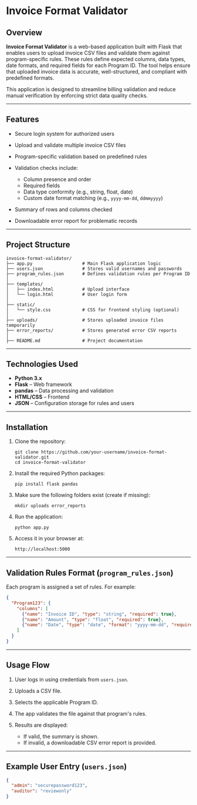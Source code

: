 # Invoice Format Validator

## Overview

**Invoice Format Validator** is a web-based application built with Flask that enables users to upload invoice CSV files and validate them against program-specific rules. These rules define expected columns, data types, date formats, and required fields for each Program ID. The tool helps ensure that uploaded invoice data is accurate, well-structured, and compliant with predefined formats.

This application is designed to streamline billing validation and reduce manual verification by enforcing strict data quality checks.

---

## Features

* Secure login system for authorized users
* Upload and validate multiple invoice CSV files
* Program-specific validation based on predefined rules
* Validation checks include:

  * Column presence and order
  * Required fields
  * Data type conformity (e.g., string, float, date)
  * Custom date format matching (e.g., `yyyy-mm-dd`, `ddmmyyyy`)
* Summary of rows and columns checked
* Downloadable error report for problematic records

---

## Project Structure

```
invoice-format-validator/
├── app.py                   # Main Flask application logic
├── users.json               # Stores valid usernames and passwords
├── program_rules.json       # Defines validation rules per Program ID
│
├── templates/
│   ├── index.html           # Upload interface
│   └── login.html           # User login form
│
├── static/
│   └── style.css            # CSS for frontend styling (optional)
│
├── uploads/                 # Stores uploaded invoice files temporarily
├── error_reports/           # Stores generated error CSV reports
│
├── README.md                # Project documentation
```

---

## Technologies Used

* **Python 3.x**
* **Flask** – Web framework
* **pandas** – Data processing and validation
* **HTML/CSS** – Frontend
* **JSON** – Configuration storage for rules and users

---

## Installation

1. Clone the repository:

   ```
   git clone https://github.com/your-username/invoice-format-validator.git
   cd invoice-format-validator
   ```

2. Install the required Python packages:

   ```
   pip install flask pandas
   ```

3. Make sure the following folders exist (create if missing):

   ```
   mkdir uploads error_reports
   ```

4. Run the application:

   ```
   python app.py
   ```

5. Access it in your browser at:

   ```
   http://localhost:5000
   ```

---

## Validation Rules Format (`program_rules.json`)

Each program is assigned a set of rules. For example:

```json
{
  "Program123": {
    "columns": [
      {"name": "Invoice ID", "type": "string", "required": true},
      {"name": "Amount", "type": "float", "required": true},
      {"name": "Date", "type": "date", "format": "yyyy-mm-dd", "required": true}
    ]
  }
}
```

---

## Usage Flow

1. User logs in using credentials from `users.json`.
2. Uploads a CSV file.
3. Selects the applicable Program ID.
4. The app validates the file against that program's rules.
5. Results are displayed:

   * If valid, the summary is shown.
   * If invalid, a downloadable CSV error report is provided.

---

## Example User Entry (`users.json`)

```json
{
  "admin": "securepassword123",
  "auditor": "reviewonly"
}
